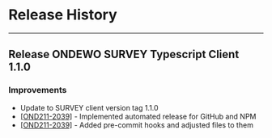 # Release History
*****************

## Release ONDEWO SURVEY Typescript Client 1.1.0

### Improvements
 * Update to SURVEY client version tag 1.1.0
 * [[OND211-2039]](https://ondewo.atlassian.net/browse/OND211-2039) - Implemented automated release for GitHub and NPM
 * [[OND211-2039]](https://ondewo.atlassian.net/browse/OND211-2039) - Added pre-commit hooks and adjusted files to them
